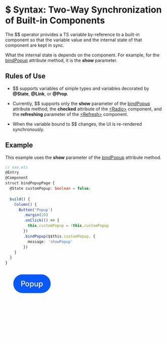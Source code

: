 # $ Syntax: Two-Way Synchronization of Built-in Components


The $$ operator provides a TS variable by-reference to a built-in component so that the variable value and the internal state of that component are kept in sync.


What the internal state is depends on the component. For example, for the [bindPopup](../reference/arkui-ts/ts-universal-attributes-popup.md) attribute method, it is the **show** parameter.


## Rules of Use

- $$ supports variables of simple types and variables decorated by **\@State**, **\@Link**, or **\@Prop**.

- Currently, $$ supports only the **show** parameter of the [bindPopup](../reference/arkui-ts/ts-universal-attributes-popup.md) attribute method, the **checked** attribute of the [\<Radio>](../reference/arkui-ts/ts-basic-components-radio.md) component, and the **refreshing** parameter of the [\<Refresh>](../reference/arkui-ts/ts-container-refresh.md) component.

- When the variable bound to $$ changes, the UI is re-rendered synchronously.


## Example

This example uses the **show** parameter of the [bindPopup](../reference/arkui-ts/ts-universal-attributes-popup.md) attribute method.


```ts
// xxx.ets
@Entry
@Component
struct bindPopupPage {
  @State customPopup: boolean = false;

  build() {
    Column() {
      Button('Popup')
        .margin(20)
        .onClick(() => {
          this.customPopup = !this.customPopup
        })
        .bindPopup($$this.customPopup, {
          message: 'showPopup'
        })
    }
  }
}
```


![popup](figures/popup.gif)
